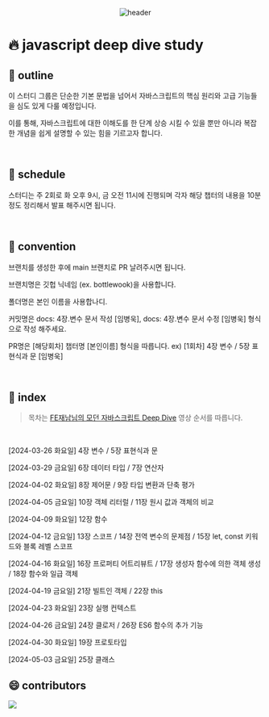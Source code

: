 <div align="center">
  
  ![header](https://capsule-render.vercel.app/api?type=waving&height=300&color=gradient&text=JavascriptDeepdive)
  
</div>

# 🔥 javascript deep dive study

##  📖 outline

이 스터디 그룹은 단순한 기본 문법을 넘어서 자바스크립트의 핵심 원리와 고급 기능들을 심도 있게 다룰 예정입니다.

이를 통해, 자바스크립트에 대한 이해도를 한 단계 상승 시킬 수 있을 뿐만 아니라 복잡한 개념을 쉽게 설명할 수 있는 힘을 기르고자 합니다.

<br />

##  📆 schedule

스터디는 주 2회로 화 오후 9시, 금 오전 11시에 진행되며 각자 해당 챕터의 내용을 10분정도 정리해서 발표 해주시면 됩니다.

<br />

##  💊 convention

브랜치를 생성한 후에 main 브랜치로 PR 날려주시면 됩니다.

브랜치명은 깃헙 닉네임 (ex. bottlewook)을 사용합니다.

폴더명은 본인 이름을 사용합나디.

커밋명은 docs: 4장.변수 문서 작성 [임병욱], docs: 4장.변수 문서 수정 [임병욱] 형식으로 작성 해주세요.

PR명은 [해당회차] 챕터명 [본인이름] 형식을 따릅니다. ex) [1회차] 4장 변수 / 5장 표현식과 문 [임병욱]


<br />

## 🚀 index
> 목차는 [FE재남님의 모던 자바스크립트 Deep Dive](https://www.youtube.com/watch?v=3ZP3VPlrr0U&list=PLjQV3hketAJnP_ceUiPCc8GnNQ0REpCqr) 영상 순서를 따릅니다.

<br />

[2024-03-26 화요일] 4장 변수 / 5장 표현식과 문

[2024-03-29 금요일] 6장 데이터 타입 / 7장 연산자

[2024-04-02 화요일] 8장 제어문 / 9장 타입 변환과 단축 평가

[2024-04-05 금요일] 10장 객체 리터럴 / 11장 원시 값과 객체의 비교

[2024-04-09 화요일] 12장 함수

[2024-04-12 금요일] 13장 스코프 / 14장 전역 변수의 문제점 / 15장 let, const 키워드와 블록 레벨 스코프

[2024-04-16 화요일] 16장 프로퍼티 어트리뷰트 / 17장 생성자 함수에 의한 객체 생성 / 18장 함수와 일급 객체

[2024-04-19 금요일] 21장 빌트인 객체 / 22장 this

[2024-04-23 화요일] 23장 실행 컨텍스트

[2024-04-26 금요일] 24장 클로저 / 26장 ES6 함수의 추가 기능

[2024-04-30 화요일] 19장 프로토타입

[2024-05-03 금요일] 25장 클래스


##  😄 contributors

<a href="https://github.com/bottlewook/javascript-deepdive/graphs/contributors">
  <img src="https://contrib.rocks/image?max=50&repo=bottlewook/javascript-deepdive" />
</a>
